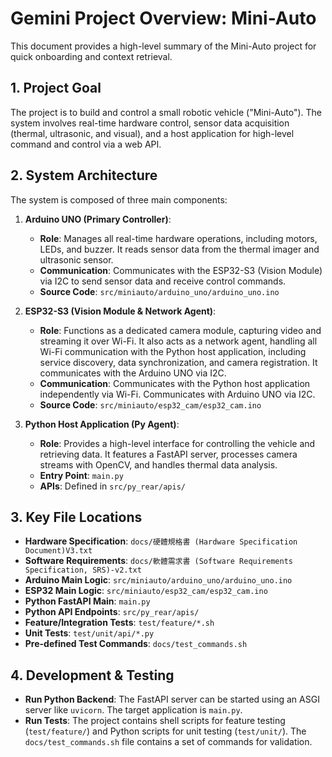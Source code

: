 # Gemini Project Overview: Mini-Auto

This document provides a high-level summary of the Mini-Auto project for quick onboarding and context retrieval.

## 1. Project Goal

The project is to build and control a small robotic vehicle ("Mini-Auto"). The system involves real-time hardware control, sensor data acquisition (thermal, ultrasonic, and visual), and a host application for high-level command and control via a web API.

## 2. System Architecture

The system is composed of three main components:

1.  **Arduino UNO (Primary Controller)**:
    *   **Role**: Manages all real-time hardware operations, including motors, LEDs, and buzzer. It reads sensor data from the thermal imager and ultrasonic sensor.
    *   **Communication**: Communicates with the ESP32-S3 (Vision Module) via I2C to send sensor data and receive control commands.
    *   **Source Code**: `src/miniauto/arduino_uno/arduino_uno.ino`

2.  **ESP32-S3 (Vision Module & Network Agent)**:
    *   **Role**: Functions as a dedicated camera module, capturing video and streaming it over Wi-Fi. It also acts as a network agent, handling all Wi-Fi communication with the Python host application, including service discovery, data synchronization, and camera registration. It communicates with the Arduino UNO via I2C.
    *   **Communication**: Communicates with the Python host application independently via Wi-Fi. Communicates with Arduino UNO via I2C.
    *   **Source Code**: `src/miniauto/esp32_cam/esp32_cam.ino`

3.  **Python Host Application (Py Agent)**:
    *   **Role**: Provides a high-level interface for controlling the vehicle and retrieving data. It features a FastAPI server, processes camera streams with OpenCV, and handles thermal data analysis.
    *   **Entry Point**: `main.py`
    *   **APIs**: Defined in `src/py_rear/apis/`

## 3. Key File Locations

- **Hardware Specification**: `docs/硬體規格書 (Hardware Specification Document)V3.txt`
- **Software Requirements**: `docs/軟體需求書 (Software Requirements Specification, SRS)-v2.txt`
- **Arduino Main Logic**: `src/miniauto/arduino_uno/arduino_uno.ino`
- **ESP32 Main Logic**: `src/miniauto/esp32_cam/esp32_cam.ino`
- **Python FastAPI Main**: `main.py`
- **Python API Endpoints**: `src/py_rear/apis/`
- **Feature/Integration Tests**: `test/feature/*.sh`
- **Unit Tests**: `test/unit/api/*.py`
- **Pre-defined Test Commands**: `docs/test_commands.sh`

## 4. Development & Testing

- **Run Python Backend**: The FastAPI server can be started using an ASGI server like `uvicorn`. The target application is `main.py`.
- **Run Tests**: The project contains shell scripts for feature testing (`test/feature/`) and Python scripts for unit testing (`test/unit/`). The `docs/test_commands.sh` file contains a set of commands for validation.
